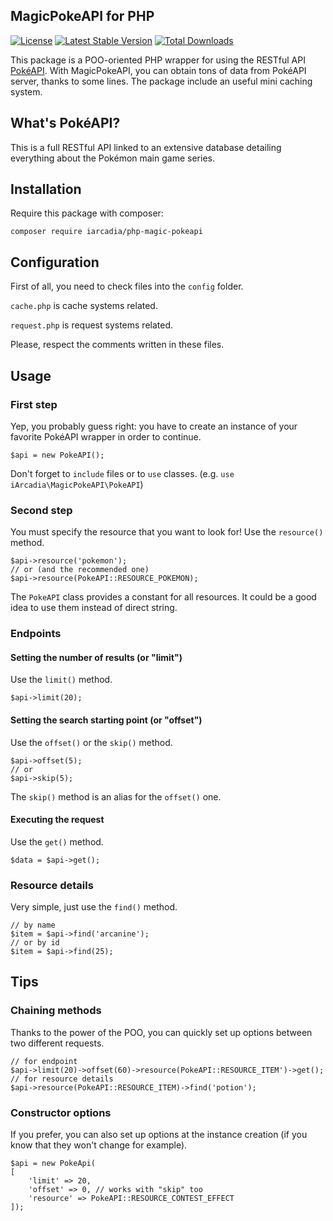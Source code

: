 ## MagicPokeAPI for PHP
[![License](https://poser.pugx.org/iarcadia/php-magic-pokeapi/license)](https://packagist.org/packages/iarcadia/php-magic-pokeapi)
[![Latest Stable Version](https://poser.pugx.org/iarcadia/php-magic-pokeapi/v/stable)](https://packagist.org/packages/iarcadia/php-magic-pokeapi)
[![Total Downloads](https://poser.pugx.org/iarcadia/php-magic-pokeapi/downloads)](https://packagist.org/packages/iarcadia/php-magic-pokeapi)

This package is a POO-oriented PHP wrapper for using the RESTful API [PokéAPI](https://pokeapi.co/). With MagicPokeAPI, you can obtain tons of data from PokéAPI server, thanks to some lines. The package include an useful mini caching system.

## What's PokéAPI?

This is a full RESTful API linked to an extensive database detailing everything about the Pokémon main game series.

## Installation

Require this package with composer:

```
composer require iarcadia/php-magic-pokeapi
```

## Configuration

First of all, you need to check files into the ```config``` folder.

```cache.php``` is cache systems related.

```request.php``` is request systems related.

Please, respect the comments written in these files.

## Usage

### First step

Yep, you probably guess right: you have to create an instance of your favorite PokéAPI wrapper in order to continue.

```
$api = new PokeAPI();
```

Don't forget to ```include``` files or to ```use``` classes. (e.g. ```use iArcadia\MagicPokeAPI\PokeAPI```)

### Second step

You must specify the resource that you want to look for! Use the ```resource()``` method.

```
$api->resource('pokemon');
// or (and the recommended one)
$api->resource(PokeAPI::RESOURCE_POKEMON);
```

The ```PokeAPI``` class provides a constant for all resources. It could be a good idea to use them instead of direct string.

### Endpoints

#### Setting the number of results (or "limit")

Use the ```limit()``` method.

```
$api->limit(20);
```

#### Setting the search starting point (or "offset")

Use the ```offset()``` or the ```skip()``` method.

```
$api->offset(5);
// or
$api->skip(5);
```

The ```skip()``` method is an alias for the ```offset()``` one.

#### Executing the request

Use the ```get()``` method.

```
$data = $api->get();
```

### Resource details

Very simple, just use the ```find()``` method.

```
// by name
$item = $api->find('arcanine');
// or by id
$item = $api->find(25);
```

## Tips

### Chaining methods

Thanks to the power of the POO, you can quickly set up options between two different requests.

```
// for endpoint
$api->limit(20)->offset(60)->resource(PokeAPI::RESOURCE_ITEM')->get();
// for resource details
$api->resource(PokeAPI::RESOURCE_ITEM)->find('potion');
```

### Constructor options

If you prefer, you can also set up options at the instance creation (if you know that they won't change for example).

```
$api = new PokeApi(
[
    'limit' => 20,
    'offset' => 0, // works with "skip" too
    'resource' => PokeAPI::RESOURCE_CONTEST_EFFECT
]);
```

